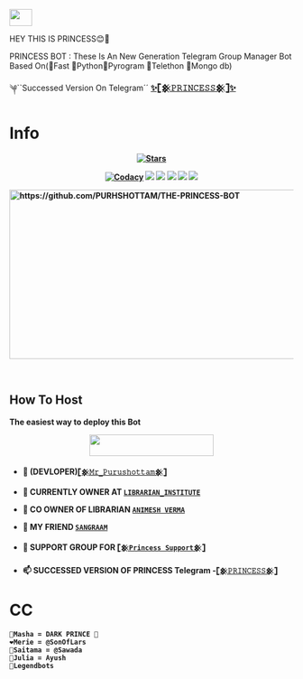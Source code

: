 
<p align="left"><img src="https://raw.githubusercontent.com/MartinHeinz/MartinHeinz/master/wave.gif" width="40px" height=30px"></a><p></a>HEY THIS IS PRINCESS😊💫



PRINCESS BOT : These Is An New Generation Telegram Group Manager Bot Based On(🔸Fast 🔸Python🔸Pyrogram 🔸Telethon 🔸Mongo db)
 
༆``Successed Version On Telegram´´ <b>[✨𓊈𒆜𝙿𝚁𝙸𝙽𝙲𝙴𝚂𝚂𒆜𓊉✨](https://t.me/The_Princess2_Bot)<b>
# Info 
<p align="center">
    <a href="https://github.com/PURHSHOTTAM/PRINCESS-BOT"><img src="https://img.shields.io/github/stars/PURUSHOTTAM/PRINCESS-BOT?label=Stars&style=flat-square&logo=github&color=F10070" alt="Stars" /></a>
</p>
<p align="center">
    <a href="https://app.codacy.com/manual/PURHSHOTTAM//dashboard"> <img src="https://img.shields.io/codacy/grade/4d58f2a402b54aed8a7d95f7add45a81?color=brightgreen&logo=codacy&logoColor=green&style=for-the-badge" alt="Codacy" /></a>
    <a href="https://github.com/PURHSHOTTAM/PRINCESS-BOT"> <img src="https://img.shields.io/github/repo-size/PURHSHOTTAM/PRINCESS-BOT?color=orange&logo=github&logoColor=green&style=for-the-badge" /></a>
    <a href="https://github.com/PURHSHOTTAM/PRINCESS-BOT/commits/prince"> <img src="https://img.shields.io/github/last-commit/PURHSHOTTAM/PRINCESS-BOT?color=blue&logo=github&logoColor=green&style=for-the-badge" /></a>
    <a href="https://github.com/PURHSHOTTAM/PRINCESS-BOTssues"> <img src="https://img.shields.io/github/issues/PURHSHOTTAM/PRINCESS-BOT?color=blueviolet&logo=github&logoColor=green&style=for-the-badge" /></a>
    <a href="https://github.com/PURHSHOTTAM/PRINCESS-BOT/network/members"> <img src="https://img.shields.io/github/forks/PURHSHOTTAM/PRINCESS-BOT?color=red&logo=github&logoColor=green&style=for-the-badge" /></a>  
    <a href="https://pypi.org/project/Telethon/"> <img src="https://img.shields.io/pypi/v/telethon?color=yellow&label=telethon&logo=python&logoColor=green&style=for-the-badge" /></a>
</p>
<p align="center">

<a href="https://github.com/PURHSHOTTAM/THE-PRINCESS-BOT"><img src="https://media.giphy.com/media/tXwHTbQuyjo1q/giphy.gif" alt="https://github.com/PURHSHOTTAM/THE-PRINCESS-BOT" height=300px, width=720px></a>

<br>

## How To Host
The easiest way to deploy this Bot
<p align="center"><a href="https://heroku.com/deploy?template=https://github.com/PURHSHOTTAM/PRINCESS-BOT"> <img src="https://img.shields.io/badge/Deploy%20To%20Heroku-black?style=for-the-badge&logo=heroku" width="220" height="38.45"/></a></p>



- 🔭  (DEVLOPER)[`𓊈𒆜𝙼𝚛_𝙿𝚞𝚛𝚞𝚜𝚑𝚘𝚝𝚝𝚊𝚖𒆜𓊉`](http://t.me/Mr_Purushottam_M)

- 💠 CURRENTLY OWNER AT [`LIBRARIAN_INSTITUTE`](https://t.me/Channel_Librarian)

- 💠 CO OWNER OF LIBRARIAN [`ANIMESH VERMA`](https://t.me/AniMesH941)

- 💠 MY FRIEND [`SANGRAAM`](https://t.me/sangramghangale)

- 💠 SUPPORT GROUP FOR [`𓊈𒆜Princess Support𒆜𓊉`](https://t.me/PRINCESS_SUPPORT)

- 📫 SUCCESSED VERSION OF PRINCESS **Telegram -[`𓊈𒆜𝙿𝚁𝙸𝙽𝙲𝙴𝚂𝚂𒆜𓊉`](https://t.me/The_Princess2_Bot)**



# CC
```
🖤Masha = DARK PRINCE 🥺
❤️Merie = @SonOfLars
💚Saitama = @Sawada
🧡Julia = Ayush
💙Legendbots
```
